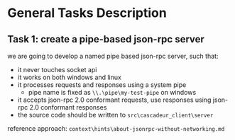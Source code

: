 # General Tasks Description

## Task 1: create a pipe-based json-rpc server

we are going to develop a named pipe based json-rpc server, such that:
- it never touches socket api
- it works on both windows and linux
- it processes requests and responses using a system pipe
  - pipe name is fixed as `\\.\pipe\my-test-pipe` on windows
- it accepts json-rpc 2.0 conformant requests, use responses using json-rpc 2.0 conformant responses
- the source code should be written to `src\cascadeur_client\server`

reference approach: `context\hints\about-jsonrpc-without-networking.md`